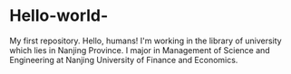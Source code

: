 # Hello-world-
My first repository.
Hello, humans!
I'm working in the library of university which lies in Nanjing Province.
I major in Management of Science and Engineering at Nanjing University of Finance and Economics.

